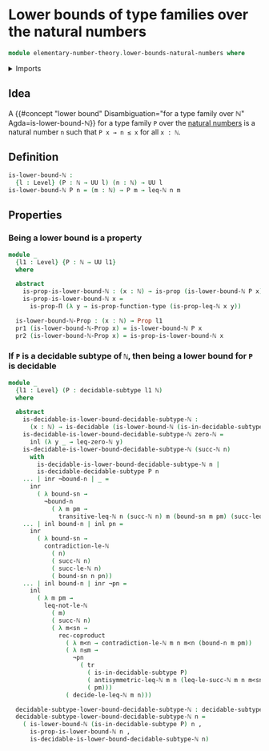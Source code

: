 # Lower bounds of type families over the natural numbers

```agda
module elementary-number-theory.lower-bounds-natural-numbers where
```

<details><summary>Imports</summary>

```agda
open import elementary-number-theory.inequality-natural-numbers
open import elementary-number-theory.natural-numbers
open import elementary-number-theory.strict-inequality-natural-numbers

open import foundation.coproduct-types
open import foundation.decidable-propositions
open import foundation.decidable-subtypes
open import foundation.decidable-types
open import foundation.dependent-pair-types
open import foundation.function-types
open import foundation.propositions
open import foundation.transport-along-identifications
open import foundation.universe-levels
```

</details>

## Idea

A
{{#concept "lower bound" Disambiguation="for a type family over ℕ" Agda=is-lower-bound-ℕ}}
for a type family `P` over the
[natural numbers](elementary-number-theory.natural-numbers.md) is a natural
number `n` such that `P x → n ≤ x` for all `x : ℕ`.

## Definition

```agda
is-lower-bound-ℕ :
  {l : Level} (P : ℕ → UU l) (n : ℕ) → UU l
is-lower-bound-ℕ P n = (m : ℕ) → P m → leq-ℕ n m
```

## Properties

### Being a lower bound is a property

```agda
module _
  {l1 : Level} {P : ℕ → UU l1}
  where

  abstract
    is-prop-is-lower-bound-ℕ : (x : ℕ) → is-prop (is-lower-bound-ℕ P x)
    is-prop-is-lower-bound-ℕ x =
      is-prop-Π (λ y → is-prop-function-type (is-prop-leq-ℕ x y))

  is-lower-bound-ℕ-Prop : (x : ℕ) → Prop l1
  pr1 (is-lower-bound-ℕ-Prop x) = is-lower-bound-ℕ P x
  pr2 (is-lower-bound-ℕ-Prop x) = is-prop-is-lower-bound-ℕ x
```

### If `P` is a decidable subtype of `ℕ`, then being a lower bound for `P` is decidable

```agda
module _
  {l1 : Level} (P : decidable-subtype l1 ℕ)
  where

  abstract
    is-decidable-is-lower-bound-decidable-subtype-ℕ :
      (x : ℕ) → is-decidable (is-lower-bound-ℕ (is-in-decidable-subtype P) x)
    is-decidable-is-lower-bound-decidable-subtype-ℕ zero-ℕ =
      inl (λ y _ → leq-zero-ℕ y)
    is-decidable-is-lower-bound-decidable-subtype-ℕ (succ-ℕ n)
      with
        is-decidable-is-lower-bound-decidable-subtype-ℕ n |
        is-decidable-decidable-subtype P n
    ... | inr ¬bound-n | _ =
      inr
        ( λ bound-sn →
          ¬bound-n
            ( λ m pm →
              transitive-leq-ℕ n (succ-ℕ n) m (bound-sn m pm) (succ-leq-ℕ n)))
    ... | inl bound-n | inl pn =
      inr
        ( λ bound-sn →
          contradiction-le-ℕ
            ( n)
            ( succ-ℕ n)
            ( succ-le-ℕ n)
            ( bound-sn n pn))
    ... | inl bound-n | inr ¬pn =
      inl
        ( λ m pm →
          leq-not-le-ℕ
            ( m)
            ( succ-ℕ n)
            ( λ m<sn →
              rec-coproduct
                ( λ m<n → contradiction-le-ℕ m n m<n (bound-n m pm))
                ( λ n≤m →
                  ¬pn
                    ( tr
                      ( is-in-decidable-subtype P)
                      ( antisymmetric-leq-ℕ m n (leq-le-succ-ℕ m n m<sn) n≤m)
                      ( pm)))
                ( decide-le-leq-ℕ m n)))

  decidable-subtype-lower-bound-decidable-subtype-ℕ : decidable-subtype l1 ℕ
  decidable-subtype-lower-bound-decidable-subtype-ℕ n =
    ( is-lower-bound-ℕ (is-in-decidable-subtype P) n ,
      is-prop-is-lower-bound-ℕ n ,
      is-decidable-is-lower-bound-decidable-subtype-ℕ n)
```
